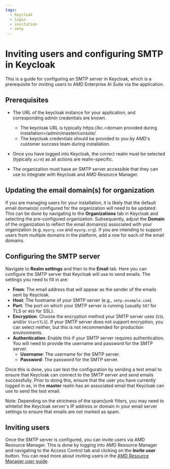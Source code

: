 ```yaml
---
tags:
  - keycloak
  - login
  - invitation
  - smtp
---
```


# Inviting users and configuring SMTP in Keycloak

This is a guide for configuring an SMTP server in Keycloak, which is a prerequisite for inviting users to AMD Enterprise AI Suite via the application.

## Prerequisites

- The URL of the keycloak instance for your application, and corresponding admin credentials are known.

  - The keycloak URL is typically https://kc.&lt;domain provided during installation&gt;/admin/master/console/
  - The keycloak credentials should be provided to you by AMD's customer success team during installation.

- Once you have logged into Keycloak, the correct realm must be selected (typically `airm`) as all actions are realm-specific.
- The organization must have an SMTP server accessible that they can use to integrate with Keycloak and AMD Resource Manager.

## Updating the email domain(s) for organization

If you are managing users for your installation, it is likely that the default email domain(s) configured for the organization will need to be updated.
This can be done by navigating to the **Organizations** tab in Keycloak and selecting the pre-configured organization.
Subsequently, adjust the **Domain** of the organization to reflect the email domain(s) associated with your organization (e.g. `myorg.com` and `myorg.org`). If you are intending to support users from multiple domains in the platform, add a row for each of the email domains.

## Configuring the SMTP server

Navigate to **Realm settings** and then to the **Email** tab. Here you can configure the SMTP server that Keycloak will use to send emails. The settings you need to fill in are:

- **From**: The email address that will appear as the sender of the emails sent by Keycloak.
- **Host**: The hostname of your SMTP server (e.g., `smtp.example.com`).
- **Port**: The port on which your SMTP server is running (usually `587` for TLS or `465` for SSL).
- **Encryption**: Choose the encryption method your SMTP server uses (`SSL` and/or `StartTLS`). If your SMTP server does not support encryption, you can select neither, but this is not recommended for production environments.
- **Authentication**: Enable this if your SMTP server requires authentication. You will need to provide the username and password for the SMTP server.
  - **Username**: The username for the SMTP server.
  - **Password**: The password for the SMTP server.

Once this is done, you can test the configuration by sending a test email to ensure that Keycloak can connect to the SMTP server and send emails successfully.
Prior to doing this, ensure that the user you have currently logged in as, in the **master** realm has an associated email that Keycloak can use to send the test email.

Note: Depending on the strictness of the spam/junk filters, you may need to whitelist the Keycloak server's IP address or domain in your email server settings to ensure that emails are not marked as spam.

## Inviting users

Once the SMTP server is configured, you can invite users via AMD Resource Manager. This is done by logging into AMD Resource Manager and navigating to the Access Control tab and clicking on the **Invite user** button. You can read more about inviting users in the [AMD Resource Manager user guide](../../resource-manager/users/manage-users/#invite-users).
